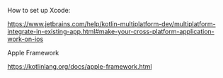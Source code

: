 How to set up Xcode:

https://www.jetbrains.com/help/kotlin-multiplatform-dev/multiplatform-integrate-in-existing-app.html#make-your-cross-platform-application-work-on-ios

Apple Framework

https://kotlinlang.org/docs/apple-framework.html


